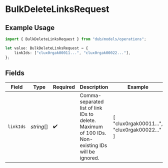 # BulkDeleteLinksRequest

## Example Usage

```typescript
import { BulkDeleteLinksRequest } from "dub/models/operations";

let value: BulkDeleteLinksRequest = {
    linkIds: ["clux0rgak00011...", "clux0rgak00022..."],
};
```

## Fields

| Field                                                                                             | Type                                                                                              | Required                                                                                          | Description                                                                                       | Example                                                                                           |
| ------------------------------------------------------------------------------------------------- | ------------------------------------------------------------------------------------------------- | ------------------------------------------------------------------------------------------------- | ------------------------------------------------------------------------------------------------- | ------------------------------------------------------------------------------------------------- |
| `linkIds`                                                                                         | *string*[]                                                                                        | :heavy_check_mark:                                                                                | Comma-separated list of link IDs to delete. Maximum of 100 IDs. Non-existing IDs will be ignored. | [<br/>"clux0rgak00011...",<br/>"clux0rgak00022..."<br/>]                                          |